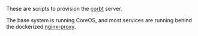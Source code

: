These are scripts to provision the [corbt](https://corbt.com) server.

The base system is running CoreOS, and most services are running behind the dockerized [nginx-proxy](https://github.com/corbt/nginx-proxy).